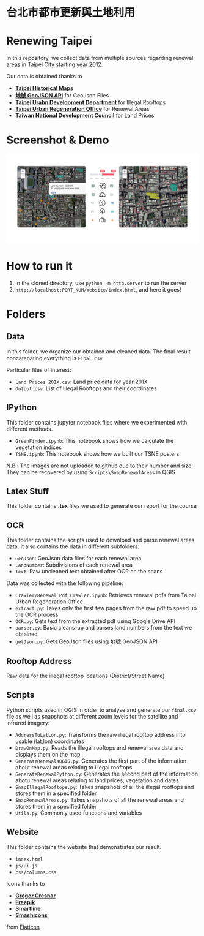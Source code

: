 # 台北市都市更新與土地利用 #
# Renewing Taipei #

In this repository, we collect data from multiple sources regarding renewal areas in Taipei City starting year 2012.

Our data is obtained thanks to 
 * [**Taipei Historical Maps**](https://www.historygis.udd.gov.taipei)
 * [**地號 GeoJSON API**](http://twland.ronny.tw) for GeoJson Files
 * [**Taipei Urabn Development Department**](https://english.udd.gov.taipei/Default.aspx) for Illegal Rooftops
 * [**Taipei Urban Regeneration Office**](https://english.uro.gov.taipei/Default.aspx) for Renewal Areas
 * [**Taiwan National Development Council**](https://data.gov.tw/dataset/62206) for Land Prices


# Screenshot & Demo #

![Screenshot](screen.png)


# How to run it #

1. In the cloned directory, use `python -m http.server` to run the server
2. `http://localhost:PORT_NUM/Website/index.html`, and here it goes!

# Folders #
 
## Data ##
In this folder, we organize our obtained and cleaned data.
The final result concatenating everything is `Final.csv`
 
Particular files of interest:
 * `Land Prices 201X.csv`: Land price data for year 201X
 * `Output.csv`: List of Illegal Rooftops and their coordinates
  
## IPython ##
This folder contains jupyter notebook files where we experimented with different methods.

 * `GreenFinder.ipynb`: This notebook shows how we calculate the vegetation indices
 * `TSNE.ipynb`: This notebook shows how we built our TSNE posters
   
N.B.: The images are not uploaded to github due to their number and size. They can be recovered by using `Scripts\SnapRenewalAreas` in QGIS
   
## Latex Stuff ##
This folder contains **.tex** files we used to generate our report for the course

## OCR ##
This folder contains the scripts used to download and parse renewal areas data. It also contains the data in different subfolders:

 * `GeoJson`: GeoJson data files for each renewal area
 * `LandNumber`: Subdivisions of each renewal area
 * `Text`: Raw uncleaned text obtained after OCR on the scans

 Data was collected with the following pipeline:

 * `Crawler/Renewal Pdf Crawler.ipynb`: Retrieves renewal pdfs from Taipei Urban Regeneration Office
 * `extract.py`: Takes only the first few pages from the raw pdf to speed up the OCR process
 * `OCR.py`: Gets text from the extracted pdf using Google Drive API
 * `parser.py`: Basic cleans-up and parses land numbers from the text we obtained
 * `getJson.py`: Gets GeoJson files using 地號 GeoJSON API
 
## Rooftop Address ##
Raw data for the illegal rooftop locations (District/Street Name)

## Scripts ##
Python scripts used in QGIS in order to analyse and generate our `final.csv` file as well as snapshots at different zoom levels for the satellite and infrared imagery:

 * `AddressToLatLon.py`: Transforms the raw illegal rooftop address into usable (lat,lon) coordinates
 * `DrawOnMap.py`: Reads the illegal rooftops and renewal area data and displays them on the map
 * `GenerateRenewalsQGIS.py`: Generates the first part of the information about renewal areas relating to illegal rooftops
 * `GenerateRenewalPython.py`: Generates the second part of the information abotu renewal areas relating to land prices, vegetation and dates
 * `SnapIllegalRooftops.py`: Takes snapshots of all the illegal rooftops and stores them in a specified folder
 * `SnapRenewalAreas.py`: Takes snapshots of all the renewal areas and stores them in a specified folder
 * `Utils.py`: Commonly used functions and variables
 
## Website ##
This folder contains the website that demonstrates our result. 

 * `index.html`
 * `js/ui.js`
 * `css/columns.css`

Icons thanks to
 * [**Gregor Cresnar**](https://www.flaticon.com/authors/gregor-cresnar)
 * [**Freepik**](http://www.freepik.com)
 * [**Smartline**](https://www.flaticon.com/authors/smartline)
 * [**Smashicons**](https://www.flaticon.com/authors/smashicons)

from [Flaticon](https://www.flaticon.com/)